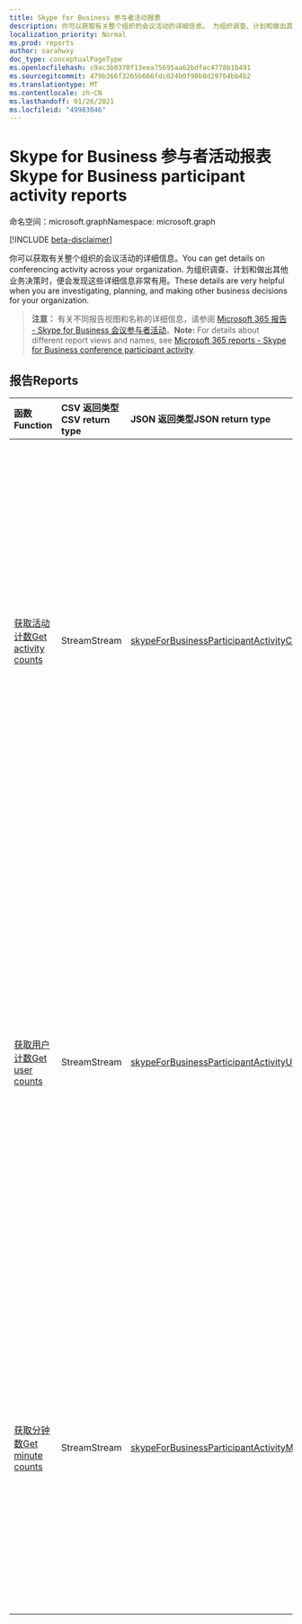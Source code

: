 ```yaml
---
title: Skype for Business 参与者活动报表
description: 你可以获取有关整个组织的会议活动的详细信息。 为组织调查、计划和做出其他业务决策时，便会发现这些详细信息非常有用。
localization_priority: Normal
ms.prod: reports
author: sarahwxy
doc_type: conceptualPageType
ms.openlocfilehash: c9ac3b0370f13eea75695aa62bdfac4778b1b491
ms.sourcegitcommit: 479b366f3265b666fdc024b0f90b8d29764bb4b2
ms.translationtype: MT
ms.contentlocale: zh-CN
ms.lasthandoff: 01/26/2021
ms.locfileid: "49983046"
---
```

# <a name="skype-for-business-participant-activity-reports"></a><span data-ttu-id="aadb2-104">Skype for Business 参与者活动报表</span><span class="sxs-lookup"><span data-stu-id="aadb2-104">Skype for Business participant activity reports</span></span>

<span data-ttu-id="aadb2-105">命名空间：microsoft.graph</span><span class="sxs-lookup"><span data-stu-id="aadb2-105">Namespace: microsoft.graph</span></span>

[!INCLUDE [beta-disclaimer](../../includes/beta-disclaimer.md)]

<span data-ttu-id="aadb2-106">你可以获取有关整个组织的会议活动的详细信息。</span><span class="sxs-lookup"><span data-stu-id="aadb2-106">You can get details on conferencing activity across your organization.</span></span> <span data-ttu-id="aadb2-107">为组织调查、计划和做出其他业务决策时，便会发现这些详细信息非常有用。</span><span class="sxs-lookup"><span data-stu-id="aadb2-107">These details are very helpful when you are investigating, planning, and making other business decisions for your organization.</span></span>

> <span data-ttu-id="aadb2-108">**注意：** 有关不同报告视图和名称的详细信息，请参阅 [Microsoft 365 报告 - Skype for Business 会议参与者活动](https://support.office.com/client/Skype-for-Business-Online-conference-participant-activity-c3c89995-65dd-4715-9e38-bb244c742c6b)。</span><span class="sxs-lookup"><span data-stu-id="aadb2-108">**Note:** For details about different report views and names, see [Microsoft 365 reports - Skype for Business conference participant activity](https://support.office.com/client/Skype-for-Business-Online-conference-participant-activity-c3c89995-65dd-4715-9e38-bb244c742c6b).</span></span>

## <a name="reports"></a><span data-ttu-id="aadb2-109">报告</span><span class="sxs-lookup"><span data-stu-id="aadb2-109">Reports</span></span>

| <span data-ttu-id="aadb2-110">函数</span><span class="sxs-lookup"><span data-stu-id="aadb2-110">Function</span></span>                                 | <span data-ttu-id="aadb2-111">CSV 返回类型</span><span class="sxs-lookup"><span data-stu-id="aadb2-111">CSV return type</span></span> | <span data-ttu-id="aadb2-112">JSON 返回类型</span><span class="sxs-lookup"><span data-stu-id="aadb2-112">JSON return type</span></span>                         | <span data-ttu-id="aadb2-113">说明</span><span class="sxs-lookup"><span data-stu-id="aadb2-113">Description</span></span>                              |
| :--------------------------------------- | :-------------- | :--------------------------------------- | ---------------------------------------- |
| [<span data-ttu-id="aadb2-114">获取活动计数</span><span class="sxs-lookup"><span data-stu-id="aadb2-114">Get activity counts</span></span>](../api/reportroot-getskypeforbusinessparticipantactivitycounts.md) | <span data-ttu-id="aadb2-115">Stream</span><span class="sxs-lookup"><span data-stu-id="aadb2-115">Stream</span></span>          | [<span data-ttu-id="aadb2-116">skypeForBusinessParticipantActivityCounts</span><span class="sxs-lookup"><span data-stu-id="aadb2-116">skypeForBusinessParticipantActivityCounts</span></span>](../resources/skypeforbusinessparticipantactivitycounts.md) | <span data-ttu-id="aadb2-117">获取使用情况趋势，即组织中用户参与的会议会话的次数和类型。</span><span class="sxs-lookup"><span data-stu-id="aadb2-117">Get usage trends on the number and type of conference sessions that users from your organization participated in.</span></span> <span data-ttu-id="aadb2-118">会议会话类型包括 IM、音频/视频、应用共享、Web 和第三方拨入/拨出。</span><span class="sxs-lookup"><span data-stu-id="aadb2-118">Types of conference sessions include IM, audio/video, application sharing, web, and dial-in/out - 3rd party.</span></span> |
| [<span data-ttu-id="aadb2-119">获取用户计数</span><span class="sxs-lookup"><span data-stu-id="aadb2-119">Get user counts</span></span>](../api/reportroot-getskypeforbusinessparticipantactivityusercounts.md) | <span data-ttu-id="aadb2-120">Stream</span><span class="sxs-lookup"><span data-stu-id="aadb2-120">Stream</span></span>          | [<span data-ttu-id="aadb2-121">skypeForBusinessParticipantActivityUserCounts</span><span class="sxs-lookup"><span data-stu-id="aadb2-121">skypeForBusinessParticipantActivityUserCounts</span></span>](../resources/skypeforbusinessparticipantactivityusercounts.md) | <span data-ttu-id="aadb2-122">获取使用情况趋势，即组织中用户参与的会议会话的唯一用户数和类型。</span><span class="sxs-lookup"><span data-stu-id="aadb2-122">Get usage trends on the number of unique users and type of conference sessions that users from your organization participated in.</span></span> <span data-ttu-id="aadb2-123">会议会话类型包括 IM、音频/视频、应用共享、Web 和第三方拨入/拨出。</span><span class="sxs-lookup"><span data-stu-id="aadb2-123">Types of conference sessions include IM, audio/video, application sharing, web, and dial-in/out - 3rd party.</span></span> |
| [<span data-ttu-id="aadb2-124">获取分钟数</span><span class="sxs-lookup"><span data-stu-id="aadb2-124">Get minute counts</span></span>](../api/reportroot-getskypeforbusinessparticipantactivityminutecounts.md) | <span data-ttu-id="aadb2-125">Stream</span><span class="sxs-lookup"><span data-stu-id="aadb2-125">Stream</span></span>          | [<span data-ttu-id="aadb2-126">skypeForBusinessParticipantActivityMinuteCounts</span><span class="sxs-lookup"><span data-stu-id="aadb2-126">skypeForBusinessParticipantActivityMinuteCounts</span></span>](../resources/skypeforbusinessparticipantactivityminutecounts.md) | <span data-ttu-id="aadb2-127">获取使用情况趋势，即组织中用户参与的会议会话的时长（以分钟为单位）和类型。</span><span class="sxs-lookup"><span data-stu-id="aadb2-127">Get usage trends on the length in minutes and type of conference sessions that users from your organization participated in.</span></span> <span data-ttu-id="aadb2-128">会议会话类型包括音频/视频。</span><span class="sxs-lookup"><span data-stu-id="aadb2-128">Types of conference sessions include audio/video.</span></span> |


